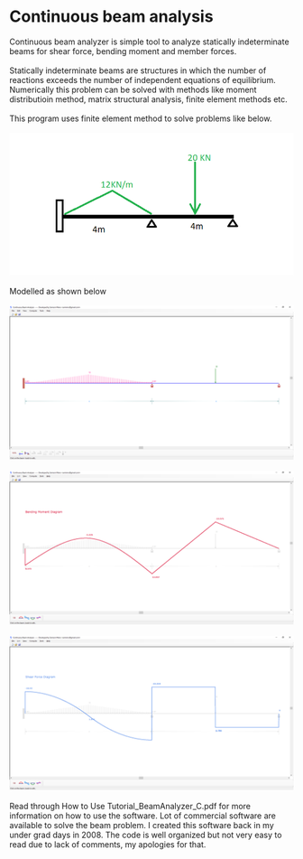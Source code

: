 # Continuous beam analysis
Continuous beam analyzer is simple tool to analyze statically indeterminate beams for shear force, bending moment and member forces.<br /><br /> Statically indeterminate beams are structures in which the number of reactions exceeds the number of independent equations of equilibrium. Numerically this problem can be solved with methods like moment distributioin method, matrix structural analysis, finite element methods etc.<br /><br />
This program uses finite element method to solve problems like below.<br /><br />
![](/CBAnalyzer/Images/cba_pic_0.png)<br /><br />
Modelled as shown below<br /><br />
![](/CBAnalyzer/Images/cba_pic_1.png)<br /><br />
![](/CBAnalyzer/Images/cba_pic_2.png)<br /><br />
![](/CBAnalyzer/Images/cba_pic_3.png)<br /><br />
Read through How to Use Tutorial_BeamAnalyzer_C.pdf for more information on how to use the software.
Lot of commercial software are available to solve the beam problem. I created this software back in my under grad days in 2008. The code is well organized but not very easy to read due to lack of comments, my apologies for that.
